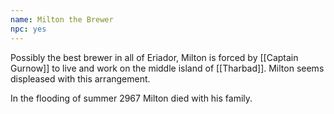 ```yaml
---
name: Milton the Brewer
npc: yes
---
```


Possibly the best brewer in all of Eriador, Milton is forced by [[Captain Gurnow]] to live and work on the middle island of [[Tharbad]]. Milton seems displeased with this arrangement.

In the flooding of summer 2967 Milton died with his family.